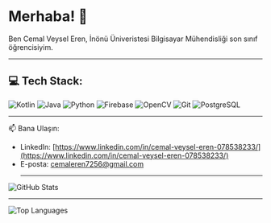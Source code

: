 # Merhaba! 👋

Ben Cemal Veysel Eren, İnönü Üniveristesi Bilgisayar Mühendisliği son sınıf öğrencisiyim.<hr>

## 💻 **Tech Stack:**
![Kotlin](https://img.shields.io/badge/-Kotlin-0095D5?logo=kotlin&logoColor=white)
![Java](https://img.shields.io/badge/-Java-007396?logo=java&logoColor=white)
![Python](https://img.shields.io/badge/-Python-3776AB?logo=python&logoColor=white)
![Firebase](https://img.shields.io/badge/-Firebase-FFCA28?logo=firebase&logoColor=black)
![OpenCV](https://img.shields.io/badge/-OpenCV-5C3EE8?logo=opencv&logoColor=white)
![Git](https://img.shields.io/badge/-Git-F05032?logo=git&logoColor=white)
![PostgreSQL](https://img.shields.io/badge/-PostgreSQL-336791?logo=postgresql&logoColor=white)<hr>

📫 Bana Ulaşın:
- LinkedIn: [https://www.linkedin.com/in/cemal-veysel-eren-078538233/](https://www.linkedin.com/in/cemal-veysel-eren-078538233/)
- E-posta: cemaleren7256@gmail.com <hr>

![GitHub Stats](https://github-readme-stats.vercel.app/api?username=yourusername&show_icons=true&theme=radical)<hr>
![Top Languages](https://github-readme-stats.vercel.app/api/top-langs/?username=yourusername&layout=compact)
